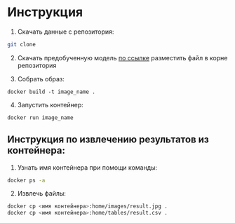 # Инструкция

1) Скачать данные с репозитория:

```bash
git clone 
```

2) Скачать предобученную модель [по ссылке](https://github.com/ShoufaChen/DiffusionDet/releases/download/v0.1/diffdet_coco_res50_300boxes.pth)  разместить файл в корне репозитория

3) Собрать образ:

```bash)
docker build -t image_name .
```

4) Запустить контейнер:

```bash
docker run image_name
```

## Инструкция по извлечению результатов из контейнера:

1) Узнать имя контейнера при помощи команды:

```bash
docker ps -a
```

2) Извлечь файлы:

```bash
docker cp <имя контейнера>:home/images/result.jpg .
docker cp <имя контейнера>:home/tables/result.csv .
```